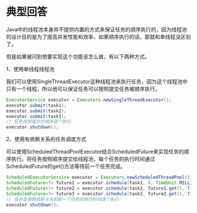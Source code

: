 # 典型回答

Java中的线程池本身并不提供内置的方式来保证任务的顺序执行的，因为线程池的设计目的是为了提高并发性能和效率，如果顺序执行的话，那就和单线程没区别了。

但是如果被问到想要实现这个功能该怎么做，有以下两种方式。

1、使用单线程线程池

我们可以使用SingleThreadExecutor这种线程池来执行任务，因为这个线程池中只有一个线程，所以他可以保证任务可以按照提交任务被顺序执行。

```java
ExecutorService executor = Executors.newSingleThreadExecutor();
executor.submit(task1);
executor.submit(task2);
executor.submit(task3);
// 任务按照提交的顺序逐个执行
executor.shutdown();

```


2、使用有依赖关系的任务调度方式

可以使用ScheduledThreadPoolExecutor结合ScheduledFuture来实现任务的顺序执行。将任务按照顺序提交给线程池，每个任务的执行时间通过ScheduledFuture的get()方法等待前一个任务完成。

```java
ScheduledExecutorService executor = Executors.newScheduledThreadPool(1);
ScheduledFuture<?> future1 = executor.schedule(task1, 0, TimeUnit.MILLISECONDS);
ScheduledFuture<?> future2 = executor.schedule(task2, future1.get(), TimeUnit.MILLISECONDS);
ScheduledFuture<?> future3 = executor.schedule(task3, future2.get(), TimeUnit.MILLISECONDS);
// 任务会按照依赖关系和前一个任务的执行时间逐个执行
executor.shutdown();
```
